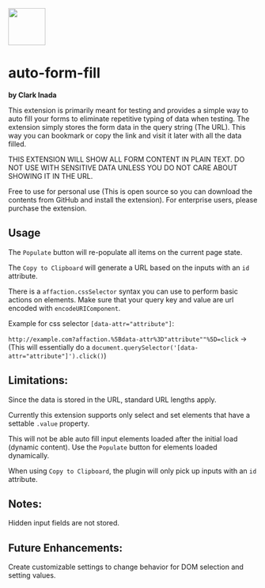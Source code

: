 <img src="http://craydent.com/JsonObjectEditor/img/svgs/craydent-logo.svg" width=75 height=75/>

# auto-form-fill
**by Clark Inada**

This extension is primarily meant for testing and provides a simple way to auto fill your forms to eliminate repetitive typing of data when testing.  The extension simply stores the form data in the query string (The URL).  This way you can bookmark or copy the link and visit it later with all the data filled.


THIS EXTENSION WILL SHOW ALL FORM CONTENT IN PLAIN TEXT. DO NOT USE WITH SENSITIVE DATA UNLESS YOU DO NOT CARE ABOUT SHOWING IT IN THE URL.

Free to use for personal use (This is open source so you can download the contents from GitHub and install the extension). For enterprise users, please purchase the extension.

## Usage
The `Populate` button will re-populate all items on the current page state.

The `Copy to Clipboard` will generate a URL based on the inputs with an `id` attribute.

There is a `affaction.cssSelector` syntax you can use to perform basic actions on elements.  Make sure that your query key and value are url encoded with `encodeURIComponent`.

Example for css selector `[data-attr="attribute"]`: 

`http://example.com?affaction.%5Bdata-attr%3D"attribute""%5D=click` -> (This will essentially do a `document.querySelector('[data-attr="attribute"]').click()`)

## Limitations:
Since the data is stored in the URL, standard URL lengths apply.

Currently this extension supports only select and set elements that have a settable `.value` property.

This will not be able auto fill input elements loaded after the initial load (dynamic content). Use the `Populate` button for elements loaded dynamically.

When using `Copy to Clipboard`, the plugin will only pick up inputs with an `id` attribute.

## Notes:
Hidden input fields are not stored.

## Future Enhancements:
Create customizable settings to change behavior for DOM selection and setting values.
